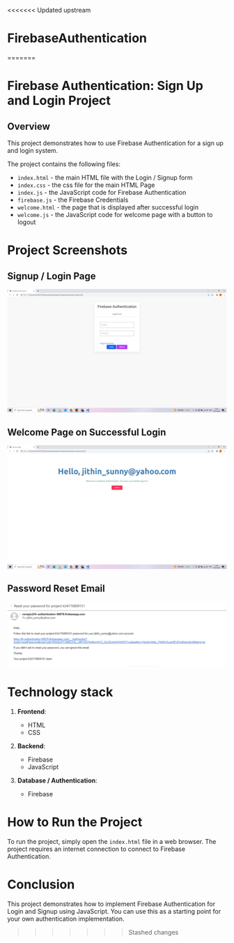 <<<<<<< Updated upstream
# FirebaseAuthentication
=======
# Firebase Authentication: Sign Up and Login Project

## Overview
This project demonstrates how to use Firebase Authentication for a sign up and login system.

The project contains the following files:

* `index.html` - the main HTML file with the Login / Signup form
* `index.css` - the css file for the main HTML Page
* `index.js` - the JavaScript code for Firebase Authentication
* `firebase.js` - the Firebase Credentials 
* `welcome.html` - the page that is displayed after successful login
* `welcome.js` - the JavaScript code for welcome page with a button to logout

# Project Screenshots

## Signup / Login Page
![Sign Up / Login Page](SignupPage.png)

## Welcome Page on Successful Login
![Welcome](WelcomePage.png)

## Password Reset Email
![Password Reset](passwordreset.png)

# Technology stack

1. **Frontend**: 
	* HTML 
	* CSS 

2. **Backend**: 
	* Firebase
	* JavaScript

3. **Database / Authentication**: 
	* Firebase

# How to Run the Project

To run the project, simply open the `index.html` file in a web browser. The project requires an internet connection to connect to Firebase Authentication.

# Conclusion

This project demonstrates how to implement Firebase Authentication for Login and Signup using JavaScript. You can use this as a starting point for your own authentication implementation.
>>>>>>> Stashed changes
